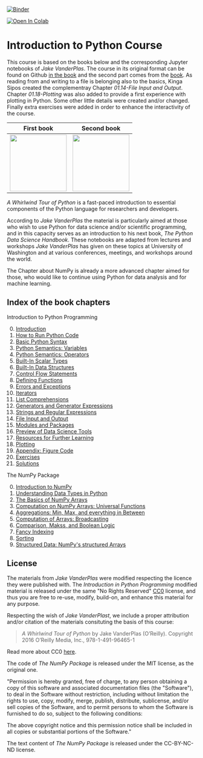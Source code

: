 [![Binder](https://mybinder.org/badge_logo.svg)](https://mybinder.org/v2/gh/KingaS03/Introduction-to-Python/master)

[![Open In Colab](https://colab.research.google.com/assets/colab-badge.svg)](https://colab.research.google.com/github/KingaS03/Introduction-to-Python)

# Introduction to Python Course
 
This course is based on the books below and the corresponding Jupyter notebooks of *Jake VanderPlas*. The course in its original format can be found on Github [in the book](https://github.com/jakevdp/WhirlwindTourOfPython) and the second part comes from the [book](https://github.com/jakevdp/PythonDataScienceHandbook). As reading from and writing to a file is belonging also to the basics, Kinga Sipos created the complementray Chapter *01.14-File Input and Output*. Chapter *01.18-Plotting* was also added to provide a first experience with plotting in Python. Some other little details were created and/or changed. Finally extra exercises were added in order to enhance the interactivity of the course.

|First book|Second book|
|:-:|:-:|
|<img src="Course/fig/cover-large.gif" width="150">|<img src="Course/fig/PDSH-cover.png" width="150">|

*A Whirlwind Tour of Python* is a fast-paced introduction to essential
components of the Python language for researchers and developers.

According to *Jake VanderPlas* the material is particularly aimed at those 
who wish to use Python for data 
science and/or scientific programming, and in this capacity serves as an
introduction to his next book, *The Python Data Science Handbook*.
These notebooks are adapted from lectures and workshops *Jake VanderPlas* has given on these
topics at University of Washington and at various conferences, meetings, and
workshops around the world.

The Chapter about NumPy is already a more advanced chapter aimed for those, who would like to continue using Python for data analysis and for machine learning.

## Index of the book chapters 

Introduction to Python Programming

0. [Introduction](https://nbviewer.org/github/jakevdp/WhirlwindTourOfPython/blob/master/00-Introduction.ipynb)
1. [How to Run Python Code](01_01-How-to-Run-Python-Code.ipynb)
2. [Basic Python Syntax](01_02-Basic-Python-Syntax.ipynb)
3. [Python Semantics: Variables](01_03-Semantics-Variables.ipynb)
4. [Python Semantics: Operators](01_04-Semantics-Operators.ipynb)
5. [Built-In Scalar Types](01_05-Built-in-Scalar-Types.ipynb)
6. [Built-In Data Structures](01_06-Built-in-Data-Structures.ipynb)
7. [Control Flow Statements](01_07-Control-Flow-Statements.ipynb)
8. [Defining Functions](01_08-Defining-Functions.ipynb)
9. [Errors and Exceptions](01_09-Errors-and-Exceptions.ipynb)
10. [Iterators](01_10-Iterators.ipynb)
11. [List Comprehensions](01_11-List-Comprehensions.ipynb)
12. [Generators and Generator Expressions](01_12-Generators.ipynb)
13. [Strings and Regular Expressions](01_13-Strings-and-Regular-Expressions.ipynb)
14. [File Input and Output](01_14-File-Input-and-Output.ipynb)
15. [Modules and Packages](01_15-Modules-and-Packages.ipynb)
16. [Preview of Data Science Tools](01_16-Preview-of-Data-Science-Tools.ipynb)
17. [Resources for Further Learning](01_17-Further-Resources.ipynb)
18. [Plotting](01_18-Plotting.ipynb)
19. [Appendix: Figure Code](01_19-Figures.ipynb)
20. [Exercises](01_20-Exercises.ipynb)
21. [Solutions](01_21-Solutions.ipynb)

The NumPy Package

0. [Introduction to NumPy](02_00_Introduction_to_NumPy.ipynb)
1. [Understanding Data Types in Python](02_01_Understanding_Data_Types.ipynb)
2. [The Basics of NumPy Arrays](02_02_The_Basics_Of_NumPy_Arrays.ipynb)
3. [Computation on NumPy Arrays: Universal Functions](02_03_Computation_on_arrays_ufuncs.ipynb)
4. [Aggregations: Min, Max, and everything in Between](02_04_Computation_on_arrays_aggregates.ipynb)
5. [Computation of Arrays: Broadcasting](02_05_Computation_on_arrays_broadcasting.ipynb)
6. [Comparison, Makss, and Boolean Logic](02_06_Boolean_Arrays_and_Masks.ipynb)
7. [Fancy Indexing](02_07_Fancy_Indexing.ipynb)
8. [Sorting](02_08_Sorting.ipynb)
9. [Structured Data: NumPy's structured Arrays](02_09_Structured_Data_NumPy.ipynb)


## License

The materials from *Jake VanderPlas* were modified respecting the licence they were published with. The *Introduction in Python Programming* modified material is released under the same "No Rights Reserved" [CC0](LICENSE)
license, and thus you are free to re-use, modify, build-on, and enhance
this material for any purpose.

Respecting the wish of *Jake VanderPlast*, we include a proper attribution and/or citation of the materials consituting the basis of this course:

> *A Whirlwind Tour of Python* by Jake VanderPlas (O’Reilly). Copyright 2016 O’Reilly Media, Inc., 978-1-491-96465-1

Read more about CC0 [here](https://creativecommons.org/share-your-work/public-domain/cc0/).

The code of *The NumPy Package* is released under the MIT license, as the original one.

"Permission is hereby granted, free of charge, to any person obtaining a copy
of this software and associated documentation files (the "Software"), to deal
in the Software without restriction, including without limitation the rights
to use, copy, modify, merge, publish, distribute, sublicense, and/or sell
copies of the Software, and to permit persons to whom the Software is
furnished to do so, subject to the following conditions:

The above copyright notice and this permission notice shall be included in all
copies or substantial portions of the Software."

The text content of *The NumPy Package* is released under the CC-BY-NC-ND license.
